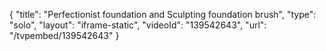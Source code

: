 {
    "title": "Perfectionist foundation and Sculpting foundation brush",
    "type": "solo",
    "layout": "iframe-static",
    "videoId": "139542643",
    "url": "\/tvpembed\/139542643"
}